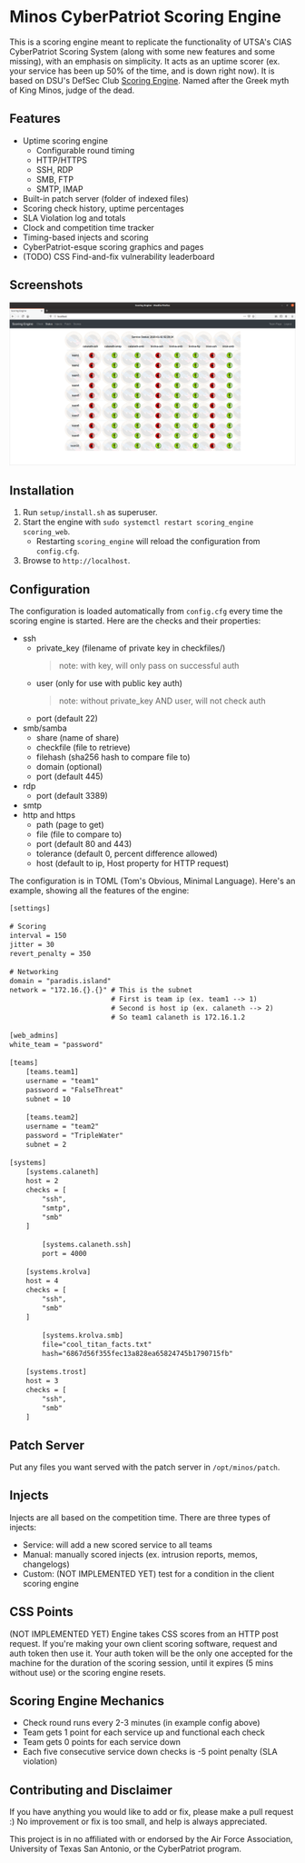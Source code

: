 # Minos CyberPatriot Scoring Engine

This is a scoring engine meant to replicate the functionality of UTSA's CIAS CyberPatriot Scoring System (along with some new features and some missing), with an emphasis on simplicity. It acts as an uptime scorer (ex. your service has been up 50% of the time, and is down right now). It is based on DSU's DefSec Club [Scoring Engine](https://github.com/DSUDefSec/ScoringEngine). Named after the Greek myth of King Minos, judge of the dead.

## Features

- Uptime scoring engine
    - Configurable round timing
    - HTTP/HTTPS
    - SSH, RDP
    - SMB, FTP
    - SMTP, IMAP
- Built-in patch server (folder of indexed files)
- Scoring check history, uptime percentages
- SLA Violation log and totals
- Clock and competition time tracker
- Timing-based injects and scoring
- CyberPatriot-esque scoring graphics and pages
- (TODO) CSS Find-and-fix vulnerability leaderboard

## Screenshots

![Status Page](setup/imgs/status.png)

## Installation

1. Run `setup/install.sh` as superuser.
2. Start the engine with `sudo systemctl restart scoring_engine scoring_web`. 
    - Restarting `scoring_engine` will reload the configuration from `config.cfg`.
3. Browse to `http://localhost`.

## Configuration

The configuration is loaded automatically from `config.cfg` every time the scoring engine is started. Here are the checks and their properties:

- ssh
    - private_key (filename of private key in checkfiles/)
        > note: with key, will only pass on successful auth
    - user (only for use with public key auth)
        > note: without private_key AND user, will not check auth
    - port (default 22)
- smb/samba
    - share (name of share)
    - checkfile (file to retrieve)
    - filehash (sha256 hash to compare file to)
    - domain (optional)
    - port (default 445)
- rdp
    - port (default 3389)
- smtp
- http and https
    - path (page to get)
    - file (file to compare to)
    - port (default 80 and 443)
    - tolerance (default 0, percent difference allowed)
    - host (default to ip, Host property for HTTP request)

The configuration is in TOML (Tom's Obvious, Minimal Language). Here's an example, showing all the features of the engine:

```
[settings]

# Scoring
interval = 150
jitter = 30
revert_penalty = 350

# Networking
domain = "paradis.island"
network = "172.16.{}.{}" # This is the subnet
                         # First is team ip (ex. team1 --> 1)
                         # Second is host ip (ex. calaneth --> 2)
                         # So team1 calaneth is 172.16.1.2

[web_admins]
white_team = "password"

[teams]
    [teams.team1]
    username = "team1"
    password = "FalseThreat"
    subnet = 10

    [teams.team2]
    username = "team2"
    password = "TripleWater"
    subnet = 2

[systems]
    [systems.calaneth]
    host = 2
    checks = [
        "ssh",
        "smtp",
        "smb"
    ]
    
        [systems.calaneth.ssh]
        port = 4000

    [systems.krolva]
    host = 4
    checks = [
        "ssh",
        "smb"
    ]
    
        [systems.krolva.smb]
        file="cool_titan_facts.txt"
        hash="6867d56f355fec13a828ea65824745b1790715fb"

    [systems.trost]
    host = 3
    checks = [
        "ssh",
        "smb"
    ]          
```

## Patch Server

Put any files you want served with the patch server in `/opt/minos/patch`.

## Injects

Injects are all based on the competition time. There are three types of injects:
- Service: will add a new scored service to all teams
- Manual: manually scored injects (ex. intrusion reports, memos, changelogs)
- Custom: (NOT IMPLEMENTED YET) test for a condition in the client scoring engine

## CSS Points

(NOT IMPLEMENTED YET) Engine takes CSS scores from an HTTP post request. If you're making your own client scoring software, request and auth token then use it. Your auth token will be the only one accepted for the machine for the duration of the scoring session, until it expires (5 mins without use) or the scoring engine resets.

## Scoring Engine Mechanics

- Check round runs every 2-3 minutes (in example config above)
- Team gets 1 point for each service up and functional each check
- Team gets 0 points for each service down
- Each five consecutive service down checks is -5 point penalty (SLA violation)

## Contributing and Disclaimer

If you have anything you would like to add or fix, please make a pull request :) No improvement or fix is too small, and help is always appreciated.

This project is in no affiliated with or endorsed by the Air Force Association, University of Texas San Antonio, or the CyberPatriot program.

